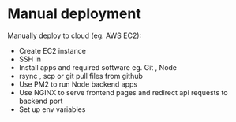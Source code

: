 # Manual deployment

Manually deploy to cloud (eg. AWS EC2):

- Create EC2 instance
- SSH in
- Install apps and required software eg. Git , Node
- rsync , scp or git pull files from github
- Use PM2 to run Node backend apps
- Use NGINX to serve frontend pages and redirect api requests to backend port
- Set up env variables
